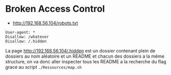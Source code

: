 # Broken Access Control
- http://192.168.56.104/robots.txt
```
User-agent: *
Disallow: /whatever
Disallow: /.hidden
```

La page http://192.168.56.104/.hidden est un dossier contenant plein de dossiers au nom aléatoire et un README et chacun des dossiers a la même structure, on va donc aller inspecter tous les README a la recherche du flag grace au script `./Ressources/map.sh`